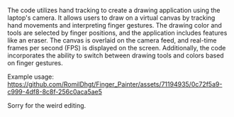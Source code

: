 The code utilizes hand tracking to create a drawing application using the laptop's camera. It allows users to draw on a virtual canvas by tracking hand movements and interpreting finger gestures. The drawing color and tools are selected by finger positions, and the application includes features like an eraser. The canvas is overlaid on the camera feed, and real-time frames per second (FPS) is displayed on the screen. Additionally, the code incorporates the ability to switch between drawing tools and colors based on finger gestures.

Example usage:
https://github.com/RomilDhgt/Finger_Painter/assets/71194935/0c72f5a9-c999-4df8-8c8f-256c0aca5ae5

Sorry for the weird editing. 
